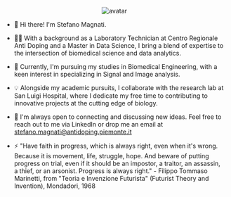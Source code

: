 <center>

![avatar](https://github.com/SMagnati/SMagnati/assets/132743124/228a24bc-7ee1-46d2-9c94-880ada108a20)

</center>


- 👋 Hi there! I'm Stefano Magnati.
- 👨‍🔬 With a background as a Laboratory Technician at Centro Regionale Anti Doping and a Master in Data Science, I bring a blend of expertise to the intersection of biomedical science and data analytics.
- 🧠 Currently, I'm pursuing my studies in Biomedical Engineering, with a keen interest in specializing in Signal and Image analysis.
- 💡 Alongside my academic pursuits, I collaborate with the research lab at San Luigi Hospital, where I dedicate my free time to contributing to innovative projects at the cutting edge of biology.
- 💬 I'm always open to connecting and discussing new ideas. Feel free to reach out to me via LinkedIn or drop me an email at stefano.magnati@antidoping.piemonte.it

- ⚡ "Have faith in progress, which is always right, even when it's wrong. Because it is movement, life, struggle, hope. And beware of putting progress on trial, even if it should be an impostor, a traitor, an assassin, a thief, or an arsonist. Progress is always right." - Filippo Tommaso Marinetti, from "Teoria e Invenzione Futurista" (Futurist Theory and Invention), Mondadori, 1968



<!---
SMagnati/SMagnati is a ✨ special ✨ repository because its `README.md` (this file) appears on your GitHub profile.
You can click the Preview link to take a look at your changes.
--->
